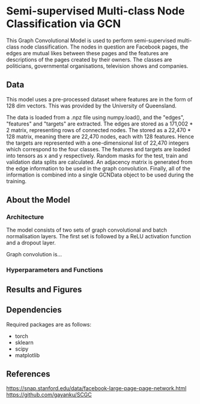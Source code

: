 # Semi-supervised Multi-class Node Classification via GCN
This Graph Convolutional Model is used to perform semi-supervised multi-class node classification. The nodes in question are Facebook pages, the edges are mutual likes between these pages and the features are descriptions of the pages created by their owners. The classes are politicians, governmental organisations, television shows and companies.

## Data
This model uses a pre-processed dataset where features are in the form of 128 dim vectors. This was provided by the University of Queensland.

The data is loaded from a .npz file using numpy.load(), and the "edges", "features" and "targets" are extracted. The edges are stored as a 171,002 * 2 matrix, representing rows of connected nodes. The stored as a 22,470 * 128 matrix, meaning there are 22,470 nodes, each with 128 features. Hence the targets are represented with a one-dimensional list of 22,470 integers which correspond to the four classes. The features and targets are loaded into tensors as x and y respectively. Random masks for the test, train and validation data splits are calculated. An adjacency matrix is generated from the edge information to be used in the graph convolution. Finally, all of the information is combined into a single GCNData object to be used during the training.


## About the Model

### Architecture
The model consists of two sets of graph convolutional and batch normalisation layers. The first set is followed by a ReLU activation function and a dropout layer.

Graph convolution is...

### Hyperparameters and Functions

## Results and Figures

## Dependencies
Required packages are as follows:
- torch
- sklearn
- scipy
- matplotlib

## References
https://snap.stanford.edu/data/facebook-large-page-page-network.html
https://github.com/gayanku/SCGC
